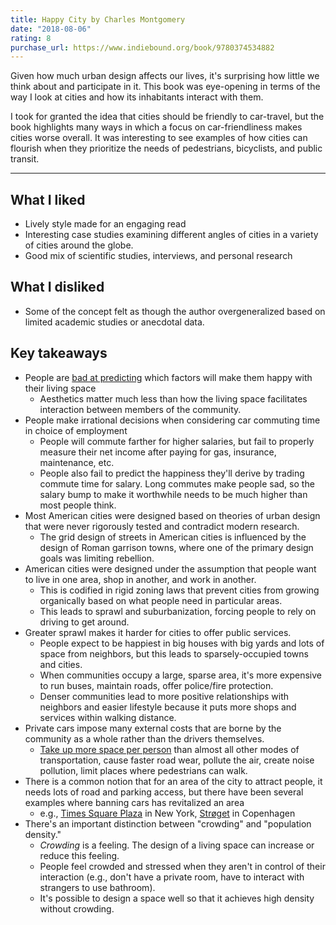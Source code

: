 ```yaml
---
title: Happy City by Charles Montgomery
date: "2018-08-06"
rating: 8
purchase_url: https://www.indiebound.org/book/9780374534882
---
```


Given how much urban design affects our lives, it's surprising how little we think about and participate in it. This book was eye-opening in terms of the way I look at cities and how its inhabitants interact with them.

I took for granted the idea that cities should be friendly to car-travel, but the book highlights many ways in which a focus on car-friendliness makes cities worse overall. It was interesting to see examples of how cities can flourish when they prioritize the needs of pedestrians, bicyclists, and public transit.

<!--more-->

---

## What I liked

- Lively style made for an engaging read
- Interesting case studies examining different angles of cities in a variety of cities around the globe.
- Good mix of scientific studies, interviews, and personal research

## What I disliked

- Some of the concept felt as though the author overgeneralized based on limited academic studies or anecdotal data.

## Key takeaways

- People are [bad at predicting](http://www.people.virginia.edu/~tdw/dunn.location.pspb.2003.pdf) which factors will make them happy with their living space
  - Aesthetics matter much less than how the living space facilitates interaction between members of the community.
- People make irrational decisions when considering car commuting time in choice of employment
  - People will commute farther for higher salaries, but fail to properly measure their net income after paying for gas, insurance, maintenance, etc.
  - People also fail to predict the happiness they'll derive by trading commute time for salary. Long commutes make people sad, so the salary bump to make it worthwhile needs to be much higher than most people think.
- Most American cities were designed based on theories of urban design that were never rigorously tested and contradict modern research.
  - The grid design of streets in American cities is influenced by the design of Roman garrison towns, where one of the primary design goals was limiting rebellion.
- American cities were designed under the assumption that people want to live in one area, shop in another, and work in another.
  - This is codified in rigid zoning laws that prevent cities from growing organically based on what people need in particular areas.
  - This leads to sprawl and suburbanization, forcing people to rely on driving to get around.
- Greater sprawl makes it harder for cities to offer public services.
  - People expect to be happiest in big houses with big yards and lots of space from neighbors, but this leads to sparsely-occupied towns and cities.
  - When communities occupy a large, sparse area, it's more expensive to run buses, maintain roads, offer police/fire protection.
  - Denser communities lead to more positive relationships with neighbors and easier lifestyle because it puts more shops and services within walking distance.
- Private cars impose many external costs that are borne by the community as a whole rather than the drivers themselves.
  - [Take up more space per person](https://wearetraffic.org/sites/default/files/images/Bike_Car_Comparison.jpg) than almost all other modes of transportation, cause faster road wear, pollute the air, create noise pollution, limit places where pedestrians can walk.
- There is a common notion that for an area of the city to attract people, it needs lots of road and parking access, but there have been several examples where banning cars has revitalized an area
  - e.g., [Times Square Plaza](http://www.landezine.com/index.php/2017/04/times-square-redesign-by-snohetta-opens-today/) in New York, [Strøget](https://en.wikipedia.org/wiki/Str%C3%B8get) in Copenhagen
- There's an important distinction between "crowding" and "population density."
  - _Crowding_ is a feeling. The design of a living space can increase or reduce this feeling.
  - People feel crowded and stressed when they aren't in control of their interaction (e.g., don't have a private room, have to interact with strangers to use bathroom).
  - It's possible to design a space well so that it achieves high density without crowding.
